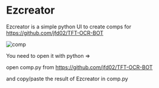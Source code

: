 # Ezcreator

Ezcreator is a simple python UI to create comps for https://github.com/jfd02/TFT-OCR-BOT

![comp](https://user-images.githubusercontent.com/48696180/221428472-31a380ee-7829-4c65-8068-fc691b6f4d33.png)

You need to open it with python =>

open comp.py from https://github.com/jfd02/TFT-OCR-BOT 

and copy/paste the result of Ezcreator in comp.py
